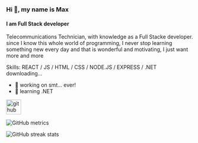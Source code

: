 ### Hi 👋, my name is Max
#### I am Full Stack developer

Telecommunications Technician, with knowledge as a Full Stacke developer. since I know this whole world of programming, I never stop learning something new every day and that is wonderful and motivating, I just want more and more

Skills: REACT / JS / HTML / CSS / NODE.JS / EXPRESS / .NET downloading...

- 🔭 working on smt... ever! 
- 🌱 learning .NET 


[<img src='https://cdn.jsdelivr.net/npm/simple-icons@3.0.1/icons/github.svg' alt='github' height='40'>](https://github.com/maxt0d0nt)  

![GitHub metrics](https://metrics.lecoq.io/maxt0d0nt)  

![GitHub streak stats](https://github-readme-streak-stats.herokuapp.com/?user=maxt0d0nt)  


